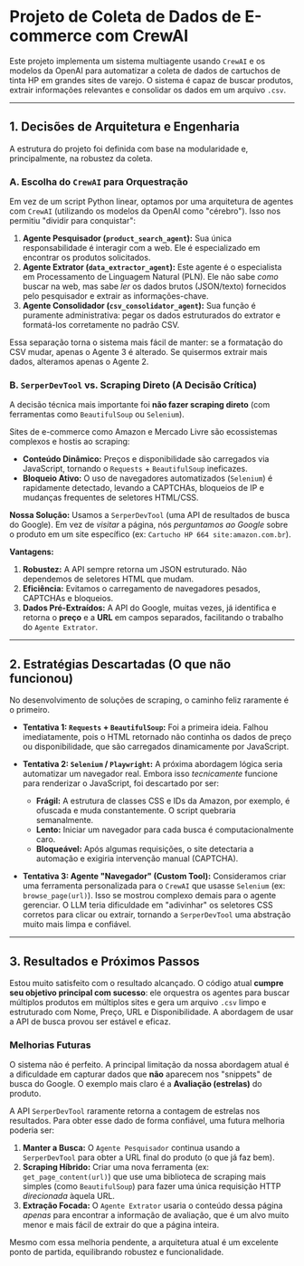 # Projeto de Coleta de Dados de E-commerce com CrewAI

Este projeto implementa um sistema multiagente usando `CrewAI` e os modelos da OpenAI para automatizar a coleta de dados de cartuchos de tinta HP em grandes sites de varejo. O sistema é capaz de buscar produtos, extrair informações relevantes e consolidar os dados em um arquivo `.csv`.

---

## 1. Decisões de Arquitetura e Engenharia

A estrutura do projeto foi definida com base na modularidade e, principalmente, na robustez da coleta.

### A. Escolha do `CrewAI` para Orquestração

Em vez de um script Python linear, optamos por uma arquitetura de agentes com `CrewAI` (utilizando os modelos da OpenAI como "cérebro"). Isso nos permitiu "dividir para conquistar":

1. **Agente Pesquisador (`product_search_agent`):** Sua única responsabilidade é interagir com a web. Ele é especializado em encontrar os produtos solicitados.  
2. **Agente Extrator (`data_extractor_agent`):** Este agente é o especialista em Processamento de Linguagem Natural (PLN). Ele não sabe *como* buscar na web, mas sabe *ler* os dados brutos (JSON/texto) fornecidos pelo pesquisador e extrair as informações-chave.  
3. **Agente Consolidador (`csv_consolidator_agent`):** Sua função é puramente administrativa: pegar os dados estruturados do extrator e formatá-los corretamente no padrão CSV.

Essa separação torna o sistema mais fácil de manter: se a formatação do CSV mudar, apenas o Agente 3 é alterado. Se quisermos extrair mais dados, alteramos apenas o Agente 2.

### B. `SerperDevTool` vs. Scraping Direto (A Decisão Crítica)

A decisão técnica mais importante foi **não fazer scraping direto** (com ferramentas como `BeautifulSoup` ou `Selenium`).

Sites de e-commerce como Amazon e Mercado Livre são ecossistemas complexos e hostis ao scraping:

* **Conteúdo Dinâmico:** Preços e disponibilidade são carregados via JavaScript, tornando o `Requests` + `BeautifulSoup` ineficazes.  
* **Bloqueio Ativo:** O uso de navegadores automatizados (`Selenium`) é rapidamente detectado, levando a CAPTCHAs, bloqueios de IP e mudanças frequentes de seletores HTML/CSS.

**Nossa Solução:** Usamos a `SerperDevTool` (uma API de resultados de busca do Google). Em vez de *visitar* a página, nós *perguntamos ao Google* sobre o produto em um site específico (ex: `Cartucho HP 664 site:amazon.com.br`).

**Vantagens:**

1. **Robustez:** A API sempre retorna um JSON estruturado. Não dependemos de seletores HTML que mudam.  
2. **Eficiência:** Evitamos o carregamento de navegadores pesados, CAPTCHAs e bloqueios.  
3. **Dados Pré-Extraídos:** A API do Google, muitas vezes, já identifica e retorna o **preço** e a **URL** em campos separados, facilitando o trabalho do `Agente Extrator`.

---

## 2. Estratégias Descartadas (O que não funcionou)

No desenvolvimento de soluções de scraping, o caminho feliz raramente é o primeiro.

* **Tentativa 1: `Requests` + `BeautifulSoup`:** Foi a primeira ideia. Falhou imediatamente, pois o HTML retornado não continha os dados de preço ou disponibilidade, que são carregados dinamicamente por JavaScript.  

* **Tentativa 2: `Selenium` / `Playwright`:** A próxima abordagem lógica seria automatizar um navegador real. Embora isso *tecnicamente* funcione para renderizar o JavaScript, foi descartado por ser:  
    * **Frágil:** A estrutura de classes CSS e IDs da Amazon, por exemplo, é ofuscada e muda constantemente. O script quebraria semanalmente.  
    * **Lento:** Iniciar um navegador para cada busca é computacionalmente caro.  
    * **Bloqueável:** Após algumas requisições, o site detectaria a automação e exigiria intervenção manual (CAPTCHA).  

* **Tentativa 3: Agente "Navegador" (Custom Tool):** Consideramos criar uma ferramenta personalizada para o `CrewAI` que usasse `Selenium` (ex: `browse_page(url)`). Isso se mostrou complexo demais para o agente gerenciar. O LLM teria dificuldade em "adivinhar" os seletores CSS corretos para clicar ou extrair, tornando a `SerperDevTool` uma abstração muito mais limpa e confiável.

---

## 3. Resultados e Próximos Passos

Estou muito satisfeito com o resultado alcançado. O código atual **cumpre seu objetivo principal com sucesso**: ele orquestra os agentes para buscar múltiplos produtos em múltiplos sites e gera um arquivo `.csv` limpo e estruturado com Nome, Preço, URL e Disponibilidade. A abordagem de usar a API de busca provou ser estável e eficaz.

### Melhorias Futuras

O sistema não é perfeito. A principal limitação da nossa abordagem atual é a dificuldade em capturar dados que **não** aparecem nos "snippets" de busca do Google. O exemplo mais claro é a **Avaliação (estrelas)** do produto.

A API `SerperDevTool` raramente retorna a contagem de estrelas nos resultados. Para obter esse dado de forma confiável, uma futura melhoria poderia ser:

1. **Manter a Busca:** O `Agente Pesquisador` continua usando a `SerperDevTool` para obter a URL final do produto (o que já faz bem).  
2. **Scraping Híbrido:** Criar uma nova ferramenta (ex: `get_page_content(url)`) que use uma biblioteca de scraping mais simples (como `BeautifulSoup`) para fazer uma única requisição HTTP *direcionada* àquela URL.  
3. **Extração Focada:** O `Agente Extrator` usaria o conteúdo dessa página *apenas* para encontrar a informação de avaliação, que é um alvo muito menor e mais fácil de extrair do que a página inteira.

Mesmo com essa melhoria pendente, a arquitetura atual é um excelente ponto de partida, equilibrando robustez e funcionalidade.
